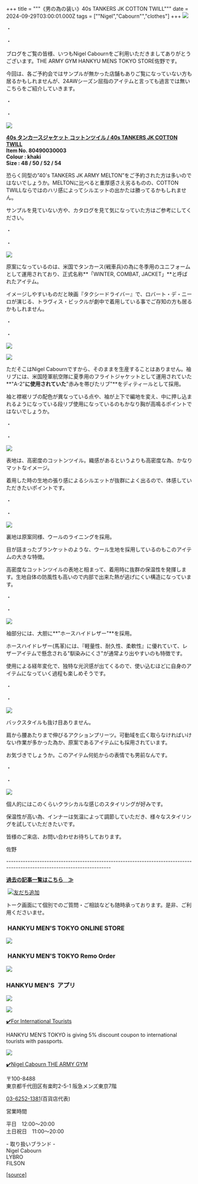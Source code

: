 +++
title = """《男の為の装い》40s TANKERS JK COTTON TWILL"""
date = 2024-09-29T03:00:01.000Z
tags = ["\"Nigel","Cabourn\"","clothes"]
+++
![](https://cdn.shopify.com/s/files/1/0094/9295/5196/files/IMG_4062_480x480.jpg?v=1727574347)

・

・

ブログをご覧の皆様、いつもNigel Cabournをご利用いただきましてありがとうございます。THE ARMY GYM HANKYU MENS TOKYO STORE佐野です。

今回は、各ご予約会ではサンプルが無かった店舗もありご覧になっていない方も居るかもしれませんが、24AWシーズン屈指のアイテムと言っても過言では無いこちらをご紹介していきます。

・

・

![](https://cdn.shopify.com/s/files/1/0094/9295/5196/files/IMG_1228_e340da5b-c0f0-45c0-a934-4c84e17fa3c7_480x480.jpg?v=1727576504)

[**40s タンカースジャケット コットンツイル / 40s TANKERS JK COTTON TWILL**](https://cabourn.jp/products/80490030003)  
**Item No. 80490030003**  
**Colour : khaki**  
**Size : 48 / 50 / 52 / 54**

恐らく同型の”40's TANKERS JK ARMY MELTON”をご予約された方は多いのではないでしょうか。MELTONに比べると重厚感さえ劣るものの、COTTON TWILLならではのハリ感によってシルエットの出かたは勝ってるかもしれません。

サンプルを見ていない方や、カタログを見て気になっていた方はご参考にしてください。

・

・

![](https://cdn.shopify.com/s/files/1/0094/9295/5196/files/IMG_4063_480x480.jpg?v=1727574785)

原案になっているのは、米国でタンカース(戦車兵)の為に冬季用のユニフォームとして運用されており、正式名称**「WINTER, COMBAT, JACKET」**と呼ばれたアイテム。

イメージしやすいものだと映画『タクシードライバー』で、ロバート・デ・ニーロが演じる、トラヴィス・ビックルが劇中で着用している事でご存知の方も居るかもしれません。

・

・

![](https://cdn.shopify.com/s/files/1/0094/9295/5196/files/IMG_4067_480x480.jpg?v=1727574347)

![](https://cdn.shopify.com/s/files/1/0094/9295/5196/files/IMG_4076_480x480.jpg?v=1727574347)

ただそこはNigel Cabournですから、そのままを生産することはありません。袖リブには、米国陸軍航空隊に夏季用のフライトジャケットとして運用されていた**"A-2"**に使用されていた**"赤みを帯びたリブ"**をディティールとして採用。

袖と襟裾リブの配色が異なっている点や、袖が上下で編地を変え、中に押し込まれるようになっている段リブ使用になっているのもかなり胸が高鳴るポイントではないでしょうか。

・

・

![](https://cdn.shopify.com/s/files/1/0094/9295/5196/files/IMG_1221_7907ce02-4153-41ea-b81a-e578a7543bfc_480x480.jpg?v=1727574490)

表地は、高密度のコットンツイル。織感があるというよりも高密度な為、かなりマットなイメージ。

着用した時の生地の張り感によるシルエットが抜群によく出るので、体感していただきたいポイントです。

・

・

![](https://cdn.shopify.com/s/files/1/0094/9295/5196/files/IMG_1222_480x480.jpg?v=1727574347)

裏地は原案同様、ウールのライニングを採用。

目が詰まったブランケットのような、ウール生地を採用しているのもこのアイテムの大きな特徴。

高密度なコットンツイルの表地と相まって、着用時に抜群の保温性を発揮します。生地自体の防風性も高いので内部で出来た熱が逃げにくい構造になっています。

・

・

![](https://cdn.shopify.com/s/files/1/0094/9295/5196/files/IMG_4059_480x480.jpg?v=1727574347)

袖部分には、大胆に**"ホースハイドレザー"**を採用。

ホースハイドレザー(馬革)には、『軽量性、耐久性、柔軟性』に優れていて、レザーアイテムで懸念される"馴染みにくさ"が通常より出やすいのも特徴です。

使用による経年変化で、独特な光沢感が出てくるので、使い込むほどに自身のアイテムになっていく過程も楽しめそうです。

・

・

![](https://cdn.shopify.com/s/files/1/0094/9295/5196/files/IMG_4083_480x480.jpg?v=1727574347)

バックスタイルも抜け目ありません。

肩から腰あたりまで伸びるアクションプリーツ。可動域を広く取らなければいけない作業が多かった為か、原案であるアイテムにも採用されています。

お気づきでしょうか。このアイテム何処からの表情でも男前なんです。

・

・

![](https://cdn.shopify.com/s/files/1/0094/9295/5196/files/IMG_4026_a483715b-55dc-4ddc-83c6-0b18e22c9e56_480x480.jpg?v=1727575028)

個人的にはこのくらいクラシカルな感じのスタイリングが好みです。

保温性が高い為、インナーは気温によって調節していただき、様々なスタイリングを試していただきたいです。

皆様のご来店、お問い合わせお待ちしております。

佐野

\--------------------------------------------------------------------------------------------------------------------------

[**過去の記事一覧はこちら　≫**](https://cabourn.jp/blogs/shop-info/tagged/the-army-gym-hankyu-mens-tokyo)

 [![友だち追加](https://scdn.line-apps.com/n/line_add_friends/btn/ja.png)](https://lin.ee/NdALMrk)

トーク画面にて個別でのご質問・ご相談なども随時承っております。是非、ご利用くださいませ。

###  HANKYU MEN'S TOKYO ONLINE STORE

[![](https://cdn.shopify.com/s/files/1/0094/9295/5196/files/89E08B8F-87A2-468C-B5C0-CCCEBD744C0B_240x240.jpg?v=1652323830)](https://web.hh-online.jp/hankyu-mens/goods/list.html?shoptype=1&cid=b_mgs_vtr_amg)

###  HANKYU MEN'S TOKYO Remo Order

[![](https://cdn.shopify.com/s/files/1/0094/9295/5196/files/IMG_4203_480x480.png?v=1693122470)](https://web.hh-online.jp/hankyu-mens/contents/remoorder/)

### HANKYU MEN'S  アプリ

[**![](https://cdn.shopify.com/s/files/1/0094/9295/5196/files/IMG_4236_480x480.png?v=1693821347)**](https://web.hh-online.jp/hankyu-mens/contents/app/)

![](https://cdn.shopify.com/s/files/1/0094/9295/5196/files/642F2481-827F-485B-B569-888BEA4847CE.gif?v=1599792399)

[✔️](https://www.hankyu-dept.co.jp/mens-tokyo/guestcoupon/)[For International Tourists](https://www.hankyu-dept.co.jp/mens-tokyo/guestcoupon/)

HANKYU MEN’S TOKYO is giving 5% discount coupon to international tourists with passports.

![](https://cdn.shopify.com/s/files/1/0094/9295/5196/files/111.jpg?v=1630658023)

[✔️Nigel Cabourn THE ARMY GYM](https://web.hh-online.jp/hankyu-mens/goods/list.html?shoptype=1&cid=b_mgs_vtr_amg)

〒100-8488  
東京都千代田区有楽町2-5-1 阪急メンズ東京7階

[03-6252-1381](tel:0362521381)(百貨店代表)

営業時間

平日　12:00～20:00  
土日祝日　11:00～20:00  

\- 取り扱いブランド -  
Nigel Cabourn  
LYBRO  
FILSON

[[source]](https://cabourn.jp/blogs/shop-info/hankyu20240929)
